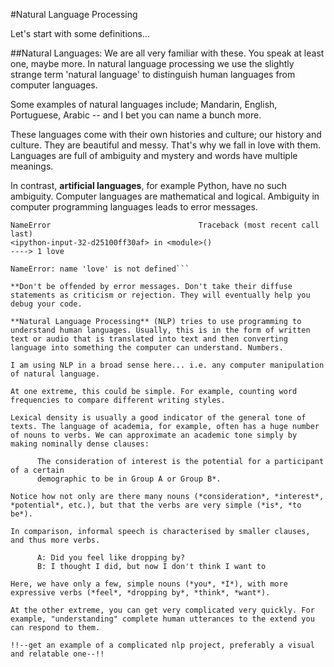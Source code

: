 #Natural Language Processing

Let's start with some definitions...

##Natural Languages:
We are all very familiar with these. You speak at least one, maybe more. In natural language processing we use the slightly strange term 'natural language' to distinguish human languages from computer languages. 

Some examples of natural languages include; Mandarin, English, Portuguese, Arabic -- and I bet you can name a bunch more. 

These languages come with their own histories and culture; our history and culture. They are beautiful and messy. That's why we fall in love with them. Languages are full of ambiguity and mystery and words have multiple meanings.  


In contrast, **artificial languages**, for example Python, have no such ambiguity. Computer languages are mathematical and logical. Ambiguity in computer programming languages leads to error messages. 

```---------------------------------------------------------------------------
NameError                                 Traceback (most recent call last)
<ipython-input-32-d25100ff30af> in <module>()
----> 1 love

NameError: name 'love' is not defined```

**Don't be offended by error messages. Don't take their diffuse statements as criticism or rejection. They will eventually help you debug your code.

**Natural Language Processing** (NLP) tries to use programming to understand human languages. Usually, this is in the form of written text or audio that is translated into text and then converting language into something the computer can understand. Numbers.  

I am using NLP in a broad sense here... i.e. any computer manipulation of natural language. 

At one extreme, this could be simple. For example, counting word frequencies to compare different writing styles. 

Lexical density is usually a good indicator of the general tone of texts. The language of academia, for example, often has a huge number of nouns to verbs. We can approximate an academic tone simply by making nominally dense clauses: 

      The consideration of interest is the potential for a participant of a certain 
      demographic to be in Group A or Group B*.

Notice how not only are there many nouns (*consideration*, *interest*, *potential*, etc.), but that the verbs are very simple (*is*, *to be*).

In comparison, informal speech is characterised by smaller clauses, and thus more verbs.

      A: Did you feel like dropping by?
      B: I thought I did, but now I don't think I want to

Here, we have only a few, simple nouns (*you*, *I*), with more expressive verbs (*feel*, *dropping by*, *think*, *want*).

At the other extreme, you can get very complicated very quickly. For example, "understanding" complete human utterances to the extend you can respond to them.

!!--get an example of a complicated nlp project, preferably a visual and relatable one--!!



